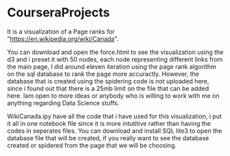 # CourseraProjects

It is a visualization of a Page ranks for "https://en.wikipedia.org/wiki/Canada".

You can download and open the force.html to see the visualization using the d3 and i preset it with 50 nodes, each node representing different links from the main page, I did around eleven iteration using the page rank algorithm on the sql database to rank the page more accuractly. 
However, the database that is created using the spidering code is not uploaded here, since i found out that there is a 25mb limit on the file that can be added here. Iam open to more ideas or anybody who is willing to work with me on anything regarding Data Science stuffs. 


WikiCanada.ipy have all the code that i have used for this visualization, i put it all in one notebook file since it is more intutitive rather than having the codes in seperates files. You can download and install SQL lite3 to open the database file that will be created, if you really want to see the database created or spidered from the page that we will be choosing. 
